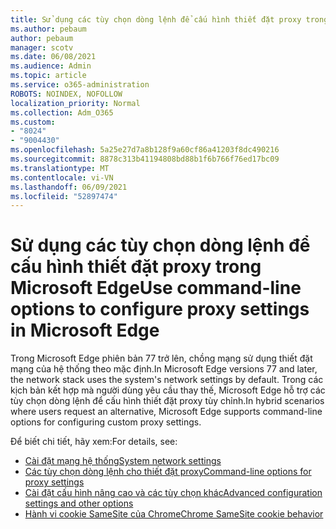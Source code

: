 ```yaml
---
title: Sử dụng các tùy chọn dòng lệnh để cấu hình thiết đặt proxy trong Microsoft Edge
ms.author: pebaum
author: pebaum
manager: scotv
ms.date: 06/08/2021
ms.audience: Admin
ms.topic: article
ms.service: o365-administration
ROBOTS: NOINDEX, NOFOLLOW
localization_priority: Normal
ms.collection: Adm_O365
ms.custom:
- "8024"
- "9004430"
ms.openlocfilehash: 5a25e27d7a8b128f9a60cf86a41203f8dc490216
ms.sourcegitcommit: 8878c313b41194808bd88b1f6b766f76ed17bc09
ms.translationtype: MT
ms.contentlocale: vi-VN
ms.lasthandoff: 06/09/2021
ms.locfileid: "52897474"
---
```

# <a name="use-command-line-options-to-configure-proxy-settings-in-microsoft-edge"></a><span data-ttu-id="53806-102">Sử dụng các tùy chọn dòng lệnh để cấu hình thiết đặt proxy trong Microsoft Edge</span><span class="sxs-lookup"><span data-stu-id="53806-102">Use command-line options to configure proxy settings in Microsoft Edge</span></span>

<span data-ttu-id="53806-103">Trong Microsoft Edge phiên bản 77 trở lên, chồng mạng sử dụng thiết đặt mạng của hệ thống theo mặc định.</span><span class="sxs-lookup"><span data-stu-id="53806-103">In Microsoft Edge versions 77 and later, the network stack uses the system's network settings by default.</span></span> <span data-ttu-id="53806-104">Trong các kịch bản kết hợp mà người dùng yêu cầu thay thế, Microsoft Edge hỗ trợ các tùy chọn dòng lệnh để cấu hình thiết đặt proxy tùy chỉnh.</span><span class="sxs-lookup"><span data-stu-id="53806-104">In hybrid scenarios where users request an alternative, Microsoft Edge supports command-line options for configuring custom proxy settings.</span></span> 

<span data-ttu-id="53806-105">Để biết chi tiết, hãy xem:</span><span class="sxs-lookup"><span data-stu-id="53806-105">For details, see:</span></span>

- [<span data-ttu-id="53806-106">Cài đặt mạng hệ thống</span><span class="sxs-lookup"><span data-stu-id="53806-106">System network settings</span></span>](/deployedge/edge-learnmore-cmdline-options-proxy-settings#system-network-settings)
- [<span data-ttu-id="53806-107">Các tùy chọn dòng lệnh cho thiết đặt proxy</span><span class="sxs-lookup"><span data-stu-id="53806-107">Command-line options for proxy settings</span></span>](/deployedge/edge-learnmore-cmdline-options-proxy-settings#system-network-settings)
- [<span data-ttu-id="53806-108">Cài đặt cấu hình nâng cao và các tùy chọn khác</span><span class="sxs-lookup"><span data-stu-id="53806-108">Advanced configuration settings and other options</span></span>](https://go.microsoft.com/fwlink/?linkid=2134293)
- [<span data-ttu-id="53806-109">Hành vi cookie SameSite của Chrome</span><span class="sxs-lookup"><span data-stu-id="53806-109">Chrome SameSite cookie behavior</span></span>](/office365/troubleshoot/miscellaneous/chrome-behavior-affects-applications)